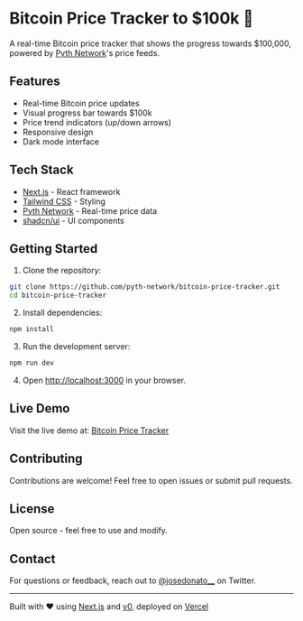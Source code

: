 # Bitcoin Price Tracker to $100k 🚀

A real-time Bitcoin price tracker that shows the progress towards $100,000, powered by [Pyth Network](https://pyth.network)'s price feeds.

## Features

- Real-time Bitcoin price updates
- Visual progress bar towards $100k
- Price trend indicators (up/down arrows)
- Responsive design
- Dark mode interface

## Tech Stack

- [Next.js](https://nextjs.org) - React framework
- [Tailwind CSS](https://tailwindcss.com) - Styling
- [Pyth Network](https://pyth.network) - Real-time price data
- [shadcn/ui](https://ui.shadcn.com/) - UI components

## Getting Started

1. Clone the repository:
```bash
git clone https://github.com/pyth-network/bitcoin-price-tracker.git
cd bitcoin-price-tracker
```

2. Install dependencies:
```bash
npm install
```

3. Run the development server:
```bash
npm run dev
```

4. Open [http://localhost:3000](http://localhost:3000) in your browser.

## Live Demo

Visit the live demo at: [Bitcoin Price Tracker](https://btc-100k.vercel.app)

## Contributing

Contributions are welcome! Feel free to open issues or submit pull requests.

## License

Open source - feel free to use and modify.

## Contact

For questions or feedback, reach out to [@josedonato__](https://twitter.com/josedonato__) on Twitter.

---

Built with ❤️ using [Next.js](https://nextjs.org) and [v0](https://v0.dev), deployed on [Vercel](https://vercel.com)
